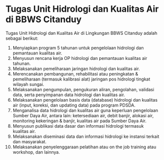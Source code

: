 # Tugas Unit Hidrologi dan Kualitas Air di BBWS Citanduy

Tugas Unit Hidrologi dan Kualitas Air di Lingkungan BBWS Citanduy adalah sebagai berikut:

1. Menyiapkan program 5 tahunan untuk pengelolaan hidrologi dan pemantauan kualitas air.
2. Menyusun rencana kerja OP hidrologi dan pemantauan kualitas air tahunan.
3. Melaksanakan pemeliharaan jaringan hidrologi dan kualitas air.
4. Merencanakan pembangunan, rehabilitasi atau peningkatan & pemeliharaan (termasuk kalibrasi alat) jaringan pos hidrologi tingkat wilayah sungai.
5. Melaksanakan pengumpulan, pengukuran aliran, pengolahan, validasi data, serta penyimpanan data hidrologi dan kualitas air.
6. Melaksanakan pengelolaan basis data (database) hidrologi dan kualitas air (input, koreksi, dan updating data) pada program PDSDA.
7. Menganalisa data hidrologi dan kualitas air guna keperluan pengelolaan Sumber Daya Air, antara lain: ketersediaan air, debit banjir, alokasi air, monitoring kekeringan & banjir, kualitas air pada Sumber Daya Air.
8. Menyusun publikasi data dasar dan informasi hidrologi termasuk kualitas air.
9. Melaksanakan diseminasi data dan informasi hidrologi ke instansi terkait dan masyarakat.
10. Melaksanakan penyelenggaraan pelatihan atau on the job training atau workshop, dan lainnya.
